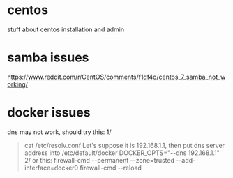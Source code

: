 # centos
stuff about centos installation and admin

# samba issues
https://www.reddit.com/r/CentOS/comments/f1qf4o/centos_7_samba_not_working/

# docker issues
dns may not work, should try this: 
1/ 
> cat /etc/resolv.conf
Let's suppose it is 192.168.1.1, then put dns server address into /etc/default/docker
> DOCKER_OPTS="--dns 192.168.1.1"
2/ or this: 
> firewall-cmd --permanent --zone=trusted --add-interface=docker0
> firewall-cmd --reload
